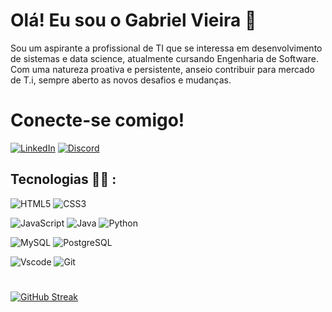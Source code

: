 # Olá! Eu sou o Gabriel Vieira 👋

  Sou um aspirante a profissional de TI que se interessa em desenvolvimento de sistemas e data science, atualmente cursando Engenharia de Software. Com uma natureza proativa e persistente, anseio contribuir para  mercado de T.i, sempre aberto as novos desafios e mudanças.

# Conecte-se comigo!
[![LinkedIn](https://img.shields.io/badge/LinkedIn-0077B5?style=for-the-badge&logo=linkedin&logoColor=white)](https://www.linkedin.com/in/gabriel-vieirax12/) [![Discord](https://img.shields.io/badge/Discord-7289DA?style=for-the-badge&logo=discord&logoColor=white)](https://discord.com/channels/gvieiraxx/) 


## Tecnologias :man_technologist:	:

  ![HTML5](https://img.shields.io/badge/HTML5-E34F26?style=for-the-badge&logo=html5&logoColor=white)
  ![CSS3](https://img.shields.io/badge/CSS3-1572B6?style=for-the-badge&logo=css3&logoColor=white)
  
  ![JavaScript](https://img.shields.io/badge/JavaScript-F7DF1E?style=for-the-badge&logo=javascript&logoColor=black)
  ![Java](https://img.shields.io/badge/java-%23ED8B00.svg?style=for-the-badge&logo=openjdk&logoColor=white)
  ![Python](https://img.shields.io/badge/python-3670A0?style=for-the-badge&logo=python&logoColor=ffdd54)
  
  ![MySQL](https://img.shields.io/badge/MySQL-00000F?style=for-the-badge&logo=mysql&logoColor=white)
  ![PostgreSQL](https://img.shields.io/badge/PostgreSQL-000?style=for-the-badge&logo=postgresql)
  
  ![Vscode](https://img.shields.io/badge/Vscode-007ACC?style=for-the-badge&logo=visual-studio-code&logoColor=white)
  ![Git](https://img.shields.io/badge/GIT-E44C30?style=for-the-badge&logo=git&logoColor=white)


 # 
[![GitHub Streak](https://streak-stats.demolab.com/?user=gVieiraX&theme=bear&background=000&border=30A3DC&dates=FFF)](https://git.io/streak-stats)

